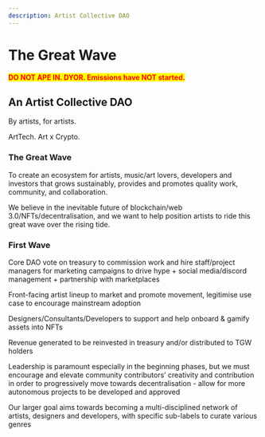 ```yaml
---
description: Artist Collective DAO
---
```


# The Great Wave

<mark style="color:red;">**DO NOT APE IN. DYOR. Emissions have NOT started.**</mark>

## An Artist Collective DAO

By artists, for artists.

ArtTech. Art x Crypto.

### The Great Wave

To create an ecosystem for artists, music/art lovers, developers and investors that grows sustainably, provides and promotes quality work, community, and collaboration.

We believe in the inevitable future of blockchain/web 3.0/NFTs/decentralisation, and we want to help position artists to ride this great wave over the rising tide.

### First Wave

Core DAO vote on treasury to commission work and hire staff/project managers for marketing campaigns to drive hype + social media/discord management + partnership with marketplaces

Front-facing artist lineup to market and promote movement, legitimise use case to encourage mainstream adoption

Designers/Consultants/Developers to support and help onboard & gamify assets into NFTs

Revenue generated to be reinvested in treasury and/or distributed to TGW holders

Leadership is paramount especially in the beginning phases, but we must encourage and elevate community contributors’ creativity and contribution in order to progressively move towards decentralisation - allow for more autonomous projects to be developed and approved

Our larger goal aims towards becoming a multi-disciplined network of artists, designers and developers, with specific sub-labels to curate various genres

